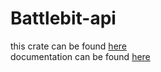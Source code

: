 # Battlebit-api
this crate can be found [here](https://crates.io/crates/battlebit-api)  
documentation can be found [here](https://superyu1337.github.io/battlebit-api/battlebit_api/index.html)
